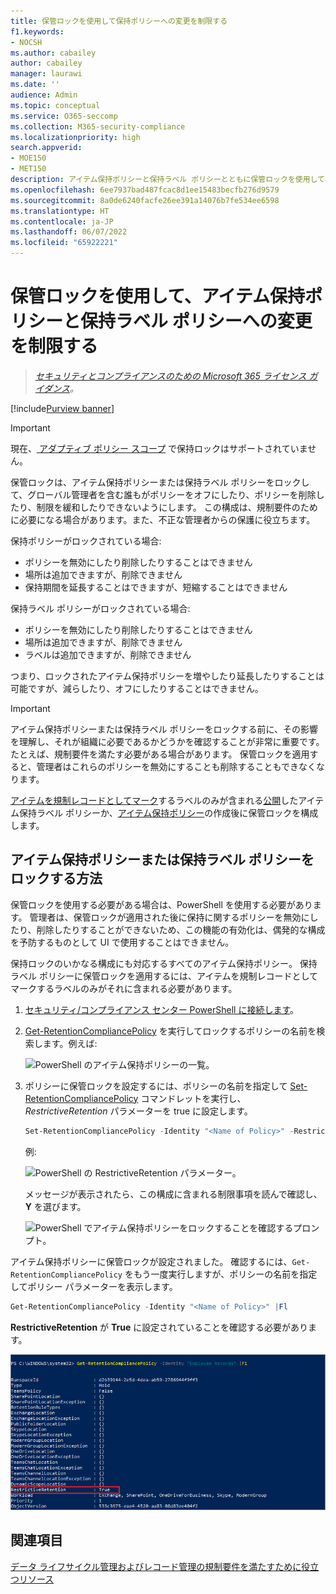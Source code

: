 ```yaml
---
title: 保管ロックを使用して保持ポリシーへの変更を制限する
f1.keywords:
- NOCSH
ms.author: cabailey
author: cabailey
manager: laurawi
ms.date: ''
audience: Admin
ms.topic: conceptual
ms.service: O365-seccomp
ms.collection: M365-security-compliance
ms.localizationpriority: high
search.appverid:
- MOE150
- MET150
description: アイテム保持ポリシーと保持ラベル ポリシーとともに保管ロックを使用して、規制要件を満たし、不正な管理者から保護します。
ms.openlocfilehash: 6ee7937bad487fcac8d1ee15483becfb276d9579
ms.sourcegitcommit: 8a0de6240facfe26ee391a14076b7fe534ee6598
ms.translationtype: HT
ms.contentlocale: ja-JP
ms.lasthandoff: 06/07/2022
ms.locfileid: "65922221"
---
```

# <a name="use-preservation-lock-to-restrict-changes-to-retention-policies-and-retention-label-policies"></a>保管ロックを使用して、アイテム保持ポリシーと保持ラベル ポリシーへの変更を制限する

>*[セキュリティとコンプライアンスのための Microsoft 365 ライセンス ガイダンス](/office365/servicedescriptions/microsoft-365-service-descriptions/microsoft-365-tenantlevel-services-licensing-guidance/microsoft-365-security-compliance-licensing-guidance)。*

[!include[Purview banner](../includes/purview-rebrand-banner.md)]

> [!IMPORTANT]
> 現在、[ アダプティブ ポリシー スコープ](retention.md#adaptive-or-static-policy-scopes-for-retention) で保持ロックはサポートされていません。

保管ロックは、アイテム保持ポリシーまたは保持ラベル ポリシーをロックして、グローバル管理者を含む誰もがポリシーをオフにしたり、ポリシーを削除したり、制限を緩和したりできないようにします。 この構成は、規制要件のために必要になる場合があります。また、不正な管理者からの保護に役立ちます。

保持ポリシーがロックされている場合:

- ポリシーを無効にしたり削除したりすることはできません
- 場所は追加できますが、削除できません
- 保持期間を延長することはできますが、短縮することはできません

保持ラベル ポリシーがロックされている場合:

- ポリシーを無効にしたり削除したりすることはできません
- 場所は追加できますが、削除できません
- ラベルは追加できますが、削除できません

つまり、ロックされたアイテム保持ポリシーを増やしたり延長したりすることは可能ですが、減らしたり、オフにしたりすることはできません。

> [!IMPORTANT]
> アイテム保持ポリシーまたは保持ラベル ポリシーをロックする前に、その影響を理解し、それが組織に必要であるかどうかを確認することが非常に重要です。 たとえば、規制要件を満たす必要がある場合があります。 保管ロックを適用すると、管理者はこれらのポリシーを無効にすることも削除することもできなくなります。

[アイテムを規制レコードとしてマーク](records-management.md#records)するラベルのみが含まれる[公開](create-apply-retention-labels.md)したアイテム保持ラベル ポリシーか、[アイテム保持ポリシー](create-retention-policies.md)の作成後に保管ロックを構成します。

## <a name="how-to-lock-a-retention-policy-or-retention-label-policy"></a>アイテム保持ポリシーまたは保持ラベル ポリシーをロックする方法

保管ロックを使用する必要がある場合は、PowerShell を使用する必要があります。 管理者は、保管ロックが適用された後に保持に関するポリシーを無効にしたり、削除したりすることができないため、この機能の有効化は、偶発的な構成を予防するものとして UI で使用することはできません。

保持ロックのいかなる構成にも対応するすべてのアイテム保持ポリシー。 保持ラベル ポリシーに保管ロックを適用するには、アイテムを規制レコードとしてマークするラベルのみがそれに含まれる必要があります。

1. [セキュリティ/コンプライアンス センター PowerShell に接続します](/powershell/exchange/connect-to-scc-powershell)。

2. [Get-RetentionCompliancePolicy](/powershell/module/exchange/get-retentioncompliancepolicy) を実行してロックするポリシーの名前を検索します。例えば:
    
   ![PowerShell のアイテム保持ポリシーの一覧。](../media/retention-policy-preservation-lock-get-retentioncompliancepolicy.PNG)

3. ポリシーに保管ロックを設定するには、ポリシーの名前を指定して [Set-RetentionCompliancePolicy](/powershell/module/exchange/set-retentioncompliancepolicy) コマンドレットを実行し、*RestrictiveRetention* パラメーターを true に設定します。
    
    ```powershell
    Set-RetentionCompliancePolicy -Identity "<Name of Policy>" -RestrictiveRetention $true
    ```
    
    例:
    
    ![PowerShell の RestrictiveRetention パラメーター。](../media/retention-policy-preservation-lock-restrictiveretention.PNG)
    
     メッセージが表示されたら、この構成に含まれる制限事項を読んで確認し、**Y** を選びます。
    
   ![PowerShell でアイテム保持ポリシーをロックすることを確認するプロンプト。](../media/retention-policy-preservation-lock-confirmation-prompt.PNG)

アイテム保持ポリシーに保管ロックが設定されました。 確認するには、`Get-RetentionCompliancePolicy` をもう一度実行しますが、ポリシーの名前を指定してポリシー パラメーターを表示します。

```powershell
Get-RetentionCompliancePolicy -Identity "<Name of Policy>" |Fl
```

**RestrictiveRetention** が **True** に設定されていることを確認する必要があります。

![PowerShell に表示されるすべてのパラメーターを含むロックされたポリシー。](../media/retention-policy-preservation-lock-locked-policy.PNG)

## <a name="see-also"></a>関連項目

[データ ライフサイクル管理およびレコード管理の規制要件を満たすために役立つリソース](retention-regulatory-requirements.md)
